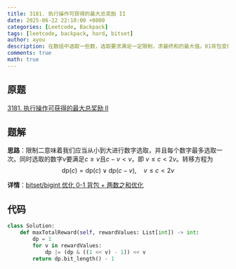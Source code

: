 ```yaml
---
title: 3181. 执行操作可获得的最大总奖励 II
date: 2025-06-22 22:10:00 +0800
categories: [Leetcode, Backpack]
tags: [leetcode, backpack, hard, bitset]
author: ayou
description: 在数组中选取一些数，选取要求满足一定限制，求最终和的最大值。01背包变体 & 位操作优化。
comments: true
math: true
---
```


## 原题
[3181. 执行操作可获得的最大总奖励 II](https://leetcode.cn/problems/maximum-total-reward-using-operations-ii/description/)

## 题解
**思路**：限制二意味着我们应当从小到大进行数字选取，并且每个数字最多选取一次。同时选取的数字$v$要满足$c\ge v$且$c-v<v$，即 $v\le c< 2v$。转移方程为
$$
\text{dp}(c) = \text{dp}(c) \lor \text{dp}(c-v), \quad v\le c< 2v
$$

**详情**：[bitset/bigint 优化 0-1 背包 + 两数之和优化](https://leetcode.cn/problems/maximum-total-reward-using-operations-ii/solutions/2805413/bitset-you-hua-0-1-bei-bao-by-endlessche-m1xn)

## 代码
```python
class Solution:
    def maxTotalReward(self, rewardValues: List[int]) -> int:
        dp = 1
        for v in rewardValues:
            dp |= (dp & ((1 << v) - 1)) << v
        return dp.bit_length() - 1
```
